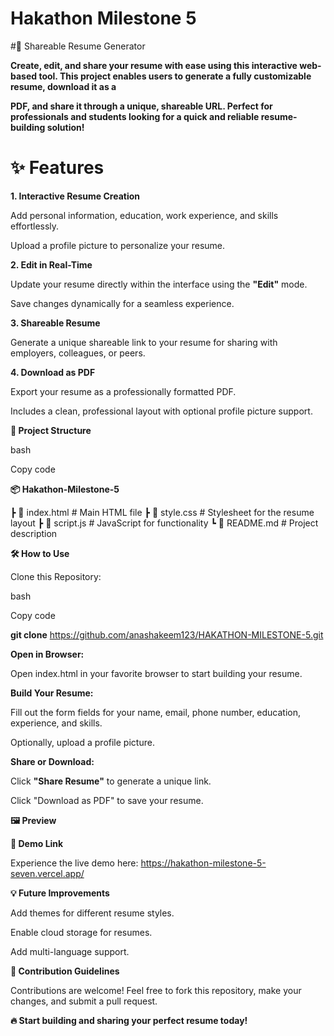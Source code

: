 # Hakathon Milestone 5

#🚀 Shareable Resume Generator

**Create, edit, and share your resume with ease using this interactive web-based tool. This project enables users to generate a fully customizable resume, download it as a**

**PDF, and share it through a unique, shareable URL. Perfect for professionals and students looking for a quick and reliable resume-building solution!**

# ✨ Features

**1. Interactive Resume Creation**

Add personal information, education, work experience, and skills effortlessly.

Upload a profile picture to personalize your resume.

**2. Edit in Real-Time**

Update your resume directly within the interface using the **"Edit"** mode.

Save changes dynamically for a seamless experience.

**3. Shareable Resume**

Generate a unique shareable link to your resume for sharing with employers, colleagues, or peers.

**4. Download as PDF**

Export your resume as a professionally formatted PDF.

Includes a clean, professional layout with optional profile picture support.

**📂 Project Structure**

bash

Copy code

**📦 Hakathon-Milestone-5**

 ┣ 📜 index.html        # Main HTML file
 ┣ 📜 style.css         # Stylesheet for the resume layout
 ┣ 📜 script.js         # JavaScript for functionality
 ┗ 📜 README.md         # Project description
 
**🛠️ How to Use**

Clone this Repository:

bash

Copy code

**git clone** https://github.com/anashakeem123/HAKATHON-MILESTONE-5.git

**Open in Browser:**

Open index.html in your favorite browser to start building your resume.

**Build Your Resume:**

Fill out the form fields for your name, email, phone number, education, experience, and skills.

Optionally, upload a profile picture.

**Share or Download:**

Click **"Share Resume"** to generate a unique link.

Click "Download as PDF" to save your resume.

**🖼️ Preview**

**🔗 Demo Link**

Experience the live demo here: https://hakathon-milestone-5-seven.vercel.app/

**💡 Future Improvements**

Add themes for different resume styles.

Enable cloud storage for resumes.

Add multi-language support.

**🤝 Contribution Guidelines**

Contributions are welcome! Feel free to fork this repository, make your changes, and submit a pull request.

**🔥 Start building and sharing your perfect resume today!**
